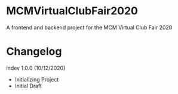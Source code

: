 # MCMVirtualClubFair2020
A frontend and backend project for the MCM Virtual Club Fair 2020

# Changelog
indev 1.0.0 (10/12/2020)
- Initializing Project
- Initial Draft
